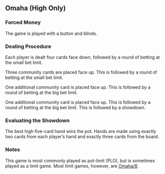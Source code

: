 Omaha (High Only)
-----------------

### Forced Money

The game is played with a button and blinds.

### Dealing Procedure

Each player is dealt four cards face down, followed by a round of betting at the
small bet limit.

Three community cards are placed face up. This is followed by a round of betting
at the small bet limit.

One additional community card is placed face up. This is followed by a round of
betting at the big bet limit.

One additional community card is placed face up. This is followed by a round of
betting at the big bet limit. This is followed by a showdown.

### Evaluating the Showdown

The best high five-card hand wins the pot. Hands are made using exactly two
cards from each player’s hand and exactly three cards from the board.

### Notes

This game is most commonly played as pot-limit (PLO), but is sometimes played
as a limit game.  Most limit games, however, are
[Omaha/8](./omaha-high-low-eight-or-better.md).

